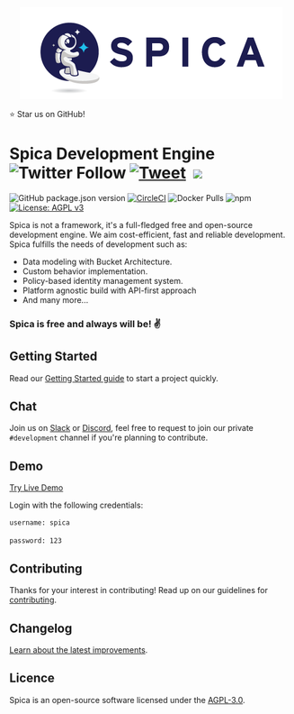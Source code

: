 <p align="center">
  <img src="/docs/site/src/assets/images/spica-dark.png">
</p>
  
:star: Star us on GitHub!

# Spica Development Engine ![Twitter Follow](https://img.shields.io/twitter/follow/SpicaEngine?label=Follow&style=social) [![Tweet](https://img.shields.io/twitter/url/http/shields.io.svg?style=social)](https://twitter.com/intent/tweet?url=https%3A%2F%2Fspicaengine.com&text=Feel%20The%20Energy%2C%20Join%20Our%20Creator%20World!!&via=SpicaEngine) &nbsp;[<img src="https://img.shields.io/badge/slack-red.svg?logo=slack">](https://join.slack.com/t/spica-engine/shared_invite/enQtNzYzMDE3NjQ2MTkyLTA3MTg4ZTViZGI0MThiYzdhNTYxMTQxNjcwYzRjZTJhZDE4YWFhOGU5NmUzMGZiYjlmOWY2NDg5OTUxZjM2NDM)

![GitHub package.json version](https://img.shields.io/github/package-json/v/spica-engine/spica)
[![CircleCI](https://circleci.com/gh/spica-engine/spica/tree/master.svg?style=shield)](https://circleci.com/gh/spica-engine/spica)
![Docker Pulls](https://img.shields.io/docker/pulls/spicaengine/api)
![npm](https://img.shields.io/npm/v/spicaengine)
[![License: AGPL v3](https://img.shields.io/badge/License-AGPL%20v3-blue.svg)](https://www.gnu.org/licenses/agpl-3.0)

Spica is not a framework, it's a full-fledged free and open-source development engine. We aim cost-efficient, fast and reliable development. Spica fulfills the needs of development such as:

* Data modeling with Bucket Architecture.
* Custom behavior implementation.
* Policy-based identity management system.
* Platform agnostic build with API-first approach
* And many more...

### Spica is free and always will be! :v:

## Getting Started

Read our [Getting Started guide][quickstart] to start a project quickly.

## Chat
Join us on [Slack][slack] or [Discord][discord], feel free to request to join our private `#development` channel if you're planning to contribute. 

## Demo
[Try Live Demo](http://master.spicaengine.com/spica)

Login with the following credentials:

~~~
username: spica

password: 123
~~~~


## Contributing

Thanks for your interest in contributing! Read up on our guidelines for [contributing](https://github.com/spica-engine/spica/blob/master/CONTRIBUTING.md).

## Changelog

[Learn about the latest improvements][changelog].

## Licence

Spica is an open-source software licensed under the [AGPL-3.0][licence].


[quickstart]: https://spicaengine.com/docs/guide/getting-started
[slack]: https://join.slack.com/t/spica-engine/shared_invite/enQtNzYzMDE3NjQ2MTkyLTA3MTg4ZTViZGI0MThiYzdhNTYxMTQxNjcwYzRjZTJhZDE4YWFhOGU5NmUzMGZiYjlmOWY2NDg5OTUxZjM2NDM
[discord]: https://discord.gg/HJTrRMH
[changelog]: https://github.com/spica-engine/spica/blob/master/CHANGELOG.md
[licence]: https://opensource.org/licenses/AGPL-3.0
